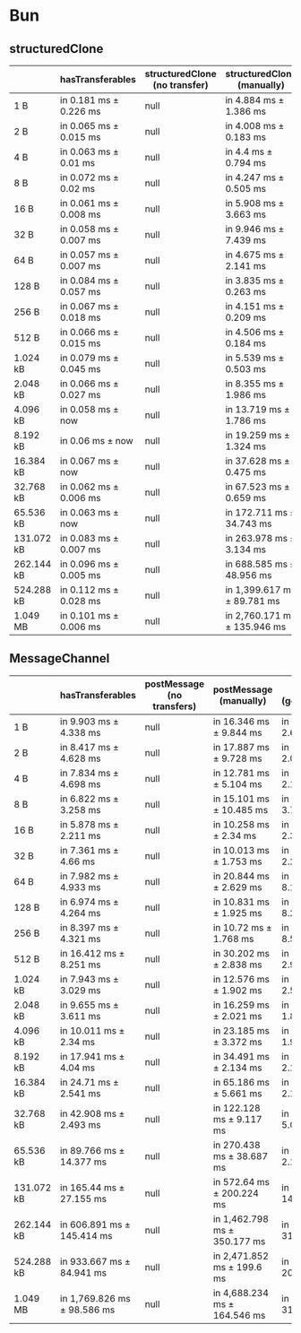 # Bun

## structuredClone

|            | hasTransferables       | structuredClone (no transfer) | structuredClone (manually)   | structuredClone (getTransferables) | structuredClone (getTransferable*) |
| ---------- | ---------------------- | ----------------------------- | ---------------------------- | ---------------------------------- | ---------------------------------- |
| 1 B        | in 0.181 ms ± 0.226 ms | null                          | in 4.884 ms ± 1.386 ms       | in 4.562 ms ± 0.559 ms             | in 4.911 ms ± 0.965 ms             |
| 2 B        | in 0.065 ms ± 0.015 ms | null                          | in 4.008 ms ± 0.183 ms       | in 4.58 ms ± 1.072 ms              | in 4.583 ms ± 1.045 ms             |
| 4 B        | in 0.063 ms ± 0.01 ms  | null                          | in 4.4 ms ± 0.794 ms         | in 4.743 ms ± 1.434 ms             | in 5.051 ms ± 1.971 ms             |
| 8 B        | in 0.072 ms ± 0.02 ms  | null                          | in 4.247 ms ± 0.505 ms       | in 4.51 ms ± 0.898 ms              | in 13.729 ms ± 3.998 ms            |
| 16 B       | in 0.061 ms ± 0.008 ms | null                          | in 5.908 ms ± 3.663 ms       | in 6.074 ms ± 3.598 ms             | in 6.328 ms ± 3.573 ms             |
| 32 B       | in 0.058 ms ± 0.007 ms | null                          | in 9.946 ms ± 7.439 ms       | in 22.293 ms ± 11.675 ms           | in 8.874 ms ± 10.365 ms            |
| 64 B       | in 0.057 ms ± 0.007 ms | null                          | in 4.675 ms ± 2.141 ms       | in 3.933 ms ± 0.557 ms             | in 4.11 ms ± 0.64 ms               |
| 128 B      | in 0.084 ms ± 0.057 ms | null                          | in 3.835 ms ± 0.263 ms       | in 4.001 ms ± 0.289 ms             | in 7.697 ms ± 7.432 ms             |
| 256 B      | in 0.067 ms ± 0.018 ms | null                          | in 4.151 ms ± 0.209 ms       | in 4.62 ms ± 0.885 ms              | in 4.324 ms ± 0.205 ms             |
| 512 B      | in 0.066 ms ± 0.015 ms | null                          | in 4.506 ms ± 0.184 ms       | in 4.885 ms ± 0.159 ms             | in 12.535 ms ± 5.955 ms            |
| 1.024 kB   | in 0.079 ms ± 0.045 ms | null                          | in 5.539 ms ± 0.503 ms       | in 6.051 ms ± 0.15 ms              | in 7.905 ms ± 3.167 ms             |
| 2.048 kB   | in 0.066 ms ± 0.027 ms | null                          | in 8.355 ms ± 1.986 ms       | in 8.806 ms ± 0.497 ms             | in 13.451 ms ± 3.441 ms            |
| 4.096 kB   | in 0.058 ms ± now      | null                          | in 13.719 ms ± 1.786 ms      | in 13.594 ms ± 0.126 ms            | in 15.062 ms ± 0.297 ms            |
| 8.192 kB   | in 0.06 ms ± now       | null                          | in 19.259 ms ± 1.324 ms      | in 25.717 ms ± 2.245 ms            | in 27.697 ms ± 1.15 ms             |
| 16.384 kB  | in 0.067 ms ± now      | null                          | in 37.628 ms ± 0.475 ms      | in 47.012 ms ± 3.416 ms            | in 50.658 ms ± 0.13 ms             |
| 32.768 kB  | in 0.062 ms ± 0.006 ms | null                          | in 67.523 ms ± 0.659 ms      | in 92.544 ms ± 6.435 ms            | in 99.548 ms ± 0.171 ms            |
| 65.536 kB  | in 0.063 ms ± now      | null                          | in 172.711 ms ± 34.743 ms    | in 172.874 ms ± 0.933 ms           | in 193.417 ms ± 1.475 ms           |
| 131.072 kB | in 0.083 ms ± 0.007 ms | null                          | in 263.978 ms ± 3.134 ms     | in 341.054 ms ± 2.388 ms           | in 381.458 ms ± 1.73 ms            |
| 262.144 kB | in 0.096 ms ± 0.005 ms | null                          | in 688.585 ms ± 48.956 ms    | in 954.015 ms ± 111.83 ms          | in 1,000.949 ms ± 93.177 ms        |
| 524.288 kB | in 0.112 ms ± 0.028 ms | null                          | in 1,399.617 ms ± 89.781 ms  | in 1,724.875 ms ± 44.439 ms        | in 1,980.76 ms ± 120.292 ms        |
| 1.049 MB   | in 0.101 ms ± 0.006 ms | null                          | in 2,760.171 ms ± 135.946 ms | in 3,288.198 ms ± 102.125 ms       | in 3,639.384 ms ± 160.811 ms       |

## MessageChannel

|            | hasTransferables            | postMessage (no transfers) | postMessage (manually)       | postMessage (getTransferables) | postMessage (getTransferable*) |
| ---------- | --------------------------- | -------------------------- | ---------------------------- | ------------------------------ | ------------------------------ |
| 1 B        | in 9.903 ms ± 4.338 ms      | null                       | in 16.346 ms ± 9.844 ms      | in 13.163 ms ± 2.607 ms        | in 20.055 ms ± 10.019 ms       |
| 2 B        | in 8.417 ms ± 4.628 ms      | null                       | in 17.887 ms ± 9.728 ms      | in 12.619 ms ± 2.078 ms        | in 19.618 ms ± 10.411 ms       |
| 4 B        | in 7.834 ms ± 4.698 ms      | null                       | in 12.781 ms ± 5.104 ms      | in 12.418 ms ± 2.106 ms        | in 19.919 ms ± 11.219 ms       |
| 8 B        | in 6.822 ms ± 3.258 ms      | null                       | in 15.101 ms ± 10.485 ms     | in 14.135 ms ± 3.711 ms        | in 15.815 ms ± 8.289 ms        |
| 16 B       | in 5.878 ms ± 2.211 ms      | null                       | in 10.258 ms ± 2.34 ms       | in 12.046 ms ± 2.336 ms        | in 13.861 ms ± 3.829 ms        |
| 32 B       | in 7.361 ms ± 4.66 ms       | null                       | in 10.013 ms ± 1.753 ms      | in 12.123 ms ± 2.25 ms         | in 15.255 ms ± 6.504 ms        |
| 64 B       | in 7.982 ms ± 4.933 ms      | null                       | in 20.844 ms ± 2.629 ms      | in 26.278 ms ± 8.148 ms        | in 24.252 ms ± 3.963 ms        |
| 128 B      | in 6.974 ms ± 4.264 ms      | null                       | in 10.831 ms ± 1.925 ms      | in 16.356 ms ± 8.254 ms        | in 12.401 ms ± 1.685 ms        |
| 256 B      | in 8.397 ms ± 4.321 ms      | null                       | in 10.72 ms ± 1.768 ms       | in 15.691 ms ± 8.56 ms         | in 11.989 ms ± 1.421 ms        |
| 512 B      | in 16.412 ms ± 8.251 ms     | null                       | in 30.202 ms ± 2.838 ms      | in 30.264 ms ± 2.933 ms        | in 29.208 ms ± 2.327 ms        |
| 1.024 kB   | in 7.943 ms ± 3.029 ms      | null                       | in 12.576 ms ± 1.902 ms      | in 14.511 ms ± 2.57 ms         | in 15.287 ms ± 1.896 ms        |
| 2.048 kB   | in 9.655 ms ± 3.611 ms      | null                       | in 16.259 ms ± 2.021 ms      | in 17.535 ms ± 1.868 ms        | in 18.053 ms ± 1.405 ms        |
| 4.096 kB   | in 10.011 ms ± 2.34 ms      | null                       | in 23.185 ms ± 3.372 ms      | in 25.402 ms ± 1.996 ms        | in 27.186 ms ± 1.218 ms        |
| 8.192 kB   | in 17.941 ms ± 4.04 ms      | null                       | in 34.491 ms ± 2.134 ms      | in 41.91 ms ± 2.112 ms         | in 43.187 ms ± 2.114 ms        |
| 16.384 kB  | in 24.71 ms ± 2.541 ms      | null                       | in 65.186 ms ± 5.661 ms      | in 74.028 ms ± 2.147 ms        | in 82.256 ms ± 5.508 ms        |
| 32.768 kB  | in 42.908 ms ± 2.493 ms     | null                       | in 122.128 ms ± 9.117 ms     | in 147.361 ms ± 5.022 ms       | in 157.99 ms ± 8.405 ms        |
| 65.536 kB  | in 89.766 ms ± 14.377 ms    | null                       | in 270.438 ms ± 38.687 ms    | in 256.015 ms ± 2.182 ms       | in 277.438 ms ± 3.523 ms       |
| 131.072 kB | in 165.44 ms ± 27.155 ms    | null                       | in 572.64 ms ± 200.224 ms    | in 675.555 ms ± 145.738 ms     | in 810.124 ms ± 210.15 ms      |
| 262.144 kB | in 606.891 ms ± 145.414 ms  | null                       | in 1,462.798 ms ± 350.177 ms | in 1,622.883 ms ± 313 ms       | in 1,784.115 ms ± 291.208 ms   |
| 524.288 kB | in 933.667 ms ± 84.941 ms   | null                       | in 2,471.852 ms ± 199.6 ms   | in 2,778.752 ms ± 201.13 ms    | in 3,075.856 ms ± 328.869 ms   |
| 1.049 MB   | in 1,769.826 ms ± 98.586 ms | null                       | in 4,688.234 ms ± 164.546 ms | in 5,387.682 ms ± 312.998 ms   | in 5,814.042 ms ± 270.667 ms   |